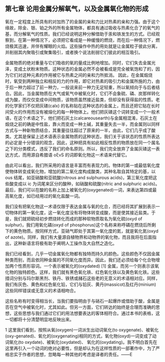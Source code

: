 ## 第七章 论用金属分解氧气，以及金属氧化物的形成

氧在一定程度上所具有的对加热了的金属的亲和力比对热素的亲和力强。由于这个缘故，除金、银、铂之外的所有金属物体，都具有通过吸收与热素化合了的氧气的基，而分解氧气的性质。我们已经说明这种分解借助于汞和铁发生的方式。已经观察到，在第一种情况下，必须把它看成是一种缓慢的燃烧，而在后一种情况下，燃烧极其迅速，并伴有耀眼的火焰。这些操作中热的用处就是让金属粒子彼此分离，并削弱其内聚吸引或聚集吸引，或者换个说法削弱它们彼此的相互吸引。

金属物质的绝对重量与它们吸收的氧的量成比例地增加。同时，它们失去金属光泽，变成土状粉末物质。这种状态的金属必然不会被看成是完全被氧饱和了的，因为它们对这种元素的作用被它与热素之间的亲和力所抵消。 因此，在金属煅烧时，氧受到两种独立和相反的力的作用，即它对热素的吸引力和金属所施的力，由于后一种力超过了前一种力，一般说来前一种力无足轻重，所以氧倾向于与后者结合。因此，当金属物质在大气或氧气中被氧化时，它们不会象硫、磷、炭那样转化成为酸，而仅仅变成中间物质，该物质虽然接近盐类，但却没有获得盐的性质。老的化学家们不仅把灰碴(calx) 的名称贴在这种状态的金属上，而且还把它贴在长时间受火的作用而没有被熔化的每一种物体上。他们把灰碴这个词转变成一个一般术语，在这个术语之下，他们把石灰土(calcareousearth)与金属相混淆，石灰土在煅烧之前的确是中性盐，靠火而变成一种土碱，其重量失去一半，而金属则以同样方式与一种新物质结合，其重量往往超过了原来的一半，由此，它们几乎成了酸类。尤其是保留上述术语表示金属物质的这种状态，我们关于该状态的性质所表达的必定是十分错误的观念，因此，这种把具有如此相反性质的物质放在同一个属名之下的分类模式，违反了我们的命名原则。所以，我们完全放弃了金属灰碴这一表达方式，而用源自希腊语 οξνS 的词即氧化物这一术语来代替它。

由此可以看出，我们所采用的语言是丰富而有表现力的。物体的第一或最低氧化度使物体转变成氧化物，增加的第二氧化度构成酸类，其种名取自其特定的基，以 ous 结尾，如亚硝酸和亚硫酸(nitrous and sulphurous acids)，第三氧化度把这些酸变成以 ic 为词尾来区分的酸种，如硝酸和硫酸(nitric and sulphuric acids)。最后，我们可以在酸的名称上加上被氧化的(oxygenated)一词，来表达第四或最高氧化度，如已经用过的氧化盐酸一词。

我们没有把氧化物这一术语仅限于表达金属与氧的化合，而已经将其扩展到表示一切物体的第一氧化度，这一氧化度没有将物体转变成酸，而是使其接近盐类。于是，我们就把硫经初步燃烧转化而成的那种软物质取名为氧化硫(oxyd of sulphur)，我们用氧化磷(oxyd of phosphorus)这个名称来称呼磷在燃烧后所剩下的黄色物质。按同样方式，亚硝气即处于其第一氧化度的氮，就是氧化氮(oxyd of azote)。同样，我们有大量源自植物界和动物界的氧化物，而且我将在后面指出，这种新语言将极有助于阐明人工操作及大自然之造化。

我们已经看到，几乎一切金属氧化物都有独特而持久的颜色。这些颜色不仅因金属种类而别，而且依同种金属的不同氧化度而异。因此，我们还必须给每个化合物增加两个性质形容词。一个表示被氧化的(oxydated) [1] 金属，而另一个则表示该氧化物的独特颜色。这样，我们就有黑色氧化铁、红色氧化铁以及黄色氧化铁。这些措词分别与玛尔斯黑剂、铁丹、铁锈或赭石这些老的无意义的术语相对应。同样，我们有灰色、黄色和红色氧化铅，它们与铅灰、黄丹(massicot)及红丹(minium)这些同样错误或无意义的术语相吻合。

这些名称有时变得相当长，当我们要指明由于与硝石一起爆炸或借助于酸，金属是否在空气中被氧化时，尤其如此。但另一方面，它们转达的始终是合理而准确的思想，这些思想与我们通过它们的用法想要表达的客体相符合。通过本书的表格，这一切都将十分清楚明显地反映出来。

1 这里我们看到，按照从氧(oxygen)一词派生出动词氧化(to oxygenate)、被氧化(oxy-genated)、氧化的(oxygenating)相同的方式，氧化物(oxyd)一词变成了动词氧化(to oxydate)、被氧化(oxydated)、 氧化的(oxydating)。我不明白首先在这里再引入一个动词的绝对必要性，但是却认为在这样性质的一部著作中，为了严格忠实于作者的思想，忽略每一种其他的考虑是译者的责任。——E